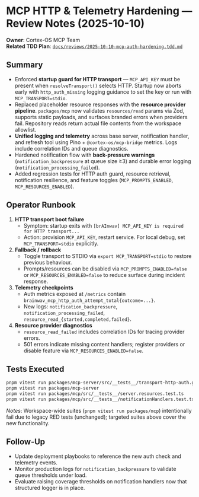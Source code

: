 # MCP HTTP & Telemetry Hardening — Review Notes (2025-10-10)

**Owner**: Cortex-OS MCP Team  
**Related TDD Plan**: [`docs/reviews/2025-10-10-mcp-auth-hardening.tdd.md`](./2025-10-10-mcp-auth-hardening.tdd.md)

## Summary

- Enforced **startup guard for HTTP transport** — `MCP_API_KEY` must be present when `resolveTransport()` selects HTTP. Startup now aborts early with `http_auth_missing` logging guidance to set the key or run with `MCP_TRANSPORT=stdio`.
- Replaced placeholder resource responses with the **resource provider pipeline**. `packages/mcp` now validates `resources/read` params via Zod, supports static payloads, and surfaces branded errors when providers fail. Repository reads return actual file contents from the workspace allowlist.
- **Unified logging and telemetry** across base server, notification handler, and refresh tool using Pino + `@cortex-os/mcp-bridge` metrics. Logs include correlation IDs and queue diagnostics.
- Hardened notification flow with **back-pressure warnings** (`notification_backpressure` at queue size ≥3) and durable error logging (`notification_processing_failed`).
- Added regression tests for HTTP auth guard, resource retrieval, notification resilience, and feature toggles (`MCP_PROMPTS_ENABLED`, `MCP_RESOURCES_ENABLED`).

## Operator Runbook

1. **HTTP transport boot failure**
   - Symptom: startup exits with `[brAInwav] MCP_API_KEY is required for HTTP transport...`
   - Action: provision `MCP_API_KEY`, restart service. For local debug, set `MCP_TRANSPORT=stdio` explicitly.
2. **Fallback / rollback**
   - Toggle transport to STDIO via `export MCP_TRANSPORT=stdio` to restore previous behaviour.
   - Prompts/resources can be disabled via `MCP_PROMPTS_ENABLED=false` or `MCP_RESOURCES_ENABLED=false` to reduce surface during incident response.
3. **Telemetry checkpoints**
   - Auth metrics exposed at `/metrics` contain `brainwav_mcp_http_auth_attempt_total{outcome=...}`.
   - New logs: `notification_backpressure`, `notification_processing_failed`, `resource_read_{started,completed,failed}`.
4. **Resource provider diagnostics**
   - `resource_read_failed` includes correlation IDs for tracing provider errors.
   - 501 errors indicate missing content handlers; register providers or disable feature via `MCP_RESOURCES_ENABLED=false`.

## Tests Executed

```bash
pnpm vitest run packages/mcp-server/src/__tests__/transport-http-auth.guard.test.ts
pnpm vitest run packages/mcp-server
pnpm vitest run packages/mcp/src/__tests__/server.resources.test.ts
pnpm vitest run packages/mcp/src/__tests__/notificationHandlers.test.ts
```

_Notes_: Workspace-wide suites (`pnpm vitest run packages/mcp`) intentionally fail due to legacy RED tests (unchanged); targeted suites above cover the new functionality.

## Follow-Up

- Update deployment playbooks to reference the new auth check and telemetry events.
- Monitor production logs for `notification_backpressure` to validate queue thresholds under load.
- Evaluate raising coverage thresholds on notification handlers now that structured logger is in place.
